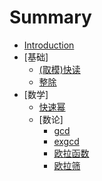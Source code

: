 # Summary

* [Introduction](README.md)
* [基础]
    * [(取模)快读](basic/read.md)
    * [整除](basic/exact-division.md)
* [数学]
    * [快速幂](math/quickPow.md)
    * [数论]
        * [gcd](math/number-theory/gcd.md)
        * [exgcd](math/number-theory/exgcd.md)
        * [欧拉函数](math/number-theory/Euler.md)
        * [欧拉筛](math/number-theory/EulerSieve.md)

